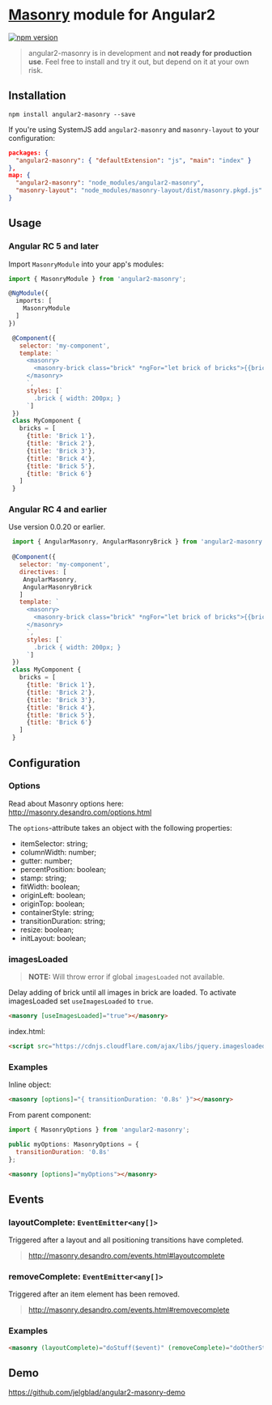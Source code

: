 # [Masonry](https://github.com/desandro/masonry) module for Angular2

[![npm version](https://badge.fury.io/js/angular2-masonry.svg)](https://www.npmjs.com/package/angular2-masonry)

> angular2-masonry is in development and **not ready for production use**.
> Feel free to install and try it out, but depend on it at your own risk.

## Installation

`npm install angular2-masonry --save`
 
If you're using SystemJS add `angular2-masonry` and `masonry-layout` to your configuration:
```json
packages: {
  "angular2-masonry": { "defaultExtension": "js", "main": "index" }
},
map: {
  "angular2-masonry": "node_modules/angular2-masonry",
  "masonry-layout": "node_modules/masonry-layout/dist/masonry.pkgd.js"
}
```

## Usage

### Angular RC 5 and later

Import `MasonryModule` into your app's modules:

``` typescript
import { MasonryModule } from 'angular2-masonry';

@NgModule({
  imports: [
    MasonryModule
  ]
})
```

```javascript
 @Component({
   selector: 'my-component',
   template: `
     <masonry>
       <masonry-brick class="brick" *ngFor="let brick of bricks">{{brick.title}}</masonry-brick>
     </masonry>
     `,
     styles: [`
       .brick { width: 200px; }
     `]
 })
 class MyComponent {
   bricks = [
     {title: 'Brick 1'},
     {title: 'Brick 2'},
     {title: 'Brick 3'},
     {title: 'Brick 4'},
     {title: 'Brick 5'},
     {title: 'Brick 6'}
   ]
 }
 ```

### Angular RC 4 and earlier
Use version 0.0.20 or earlier.
  
```javascript
 import { AngularMasonry, AngularMasonryBrick } from 'angular2-masonry';
 
 @Component({
   selector: 'my-component',
   directives: [
    AngularMasonry,
    AngularMasonryBrick
   ]
   template: `
     <masonry>
       <masonry-brick class="brick" *ngFor="let brick of bricks">{{brick.title}}</masonry-brick>
     </masonry>
     `,
     styles: [`
       .brick { width: 200px; }
     `]
 })
 class MyComponent {
   bricks = [
     {title: 'Brick 1'},
     {title: 'Brick 2'},
     {title: 'Brick 3'},
     {title: 'Brick 4'},
     {title: 'Brick 5'},
     {title: 'Brick 6'}
   ]
 }
 ```
 
## Configuration

### Options
Read about Masonry options here: http://masonry.desandro.com/options.html

The `options`-attribute takes an object with the following properties:
* itemSelector: string;
* columnWidth: number;
* gutter: number;
* percentPosition: boolean;
* stamp: string;
* fitWidth: boolean;
* originLeft: boolean;
* originTop: boolean;
* containerStyle: string;
* transitionDuration: string;
* resize: boolean;
* initLayout: boolean;

### imagesLoaded
>**NOTE:** Will throw error if global `imagesLoaded` not available.

Delay adding of brick until all images in brick are loaded.
To activate imagesLoaded set `useImagesLoaded` to `true`.
```html
<masonry [useImagesLoaded]="true"></masonry>
```
index.html:
```html
<script src="https://cdnjs.cloudflare.com/ajax/libs/jquery.imagesloaded/4.1.1/imagesloaded.pkgd.min.js"></script>
```

### Examples

Inline object:
```html
<masonry [options]="{ transitionDuration: '0.8s' }"></masonry>
```

From parent component:
```javascript
import { MasonryOptions } from 'angular2-masonry';

public myOptions: MasonryOptions = { 
  transitionDuration: '0.8s' 
};
```
```html
<masonry [options]="myOptions"></masonry>
```

## Events
### layoutComplete: `EventEmitter<any[]>`
Triggered after a layout and all positioning transitions have completed.
>http://masonry.desandro.com/events.html#layoutcomplete

### removeComplete: `EventEmitter<any[]>`
Triggered after an item element has been removed.
>http://masonry.desandro.com/events.html#removecomplete

### Examples
```html
<masonry (layoutComplete)="doStuff($event)" (removeComplete)="doOtherStuff($event)"></masonry>
```

## Demo
https://github.com/jelgblad/angular2-masonry-demo
